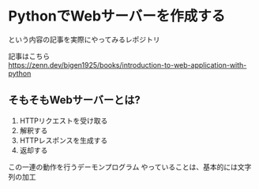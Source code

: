 # PythonでWebサーバーを作成する
という内容の記事を実際にやってみるレポジトリ

記事はこちら  
https://zenn.dev/bigen1925/books/introduction-to-web-application-with-python

## そもそもWebサーバーとは?
1. HTTPリクエストを受け取る
1. 解釈する
1. HTTPレスポンスを生成する
1. 返却する

この一連の動作を行うデーモンプログラム
やっていることは、基本的には文字列の加工